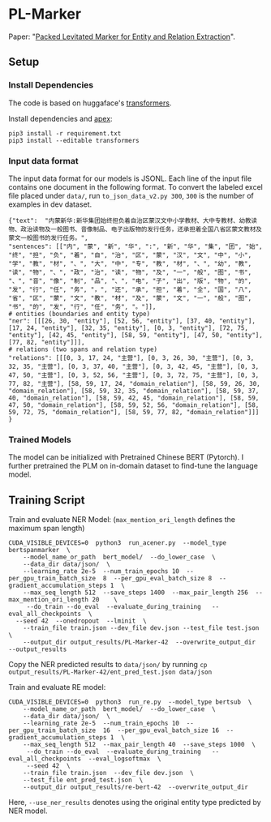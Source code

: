 # PL-Marker
Paper:  "[Packed Levitated Marker for Entity and Relation Extraction](https://arxiv.org/pdf/2109.06067.pdf)".

## Setup
### Install Dependencies

The code is based on huggaface's [transformers](https://github.com/huggingface/transformers). 

Install dependencies and [apex](https://github.com/NVIDIA/apex):
```
pip3 install -r requirement.txt
pip3 install --editable transformers
```


### Input data format

The input data format for our models is JSONL. Each line of the input file contains one document in the following format. To convert the labeled excel file placed under ```data/```, run ```to_json_data_v2.py 300```, ```300``` is the number of examples in dev dataset.
```
{"text":  "内蒙新华:新华集团始终担负着自治区蒙汉文中小学教材、大中专教材、幼教读物、政治读物及一般图书、音像制品、电子出版物的发行任务，还承担着全国八省区蒙文教材及蒙文一般图书的发行任务。",
"sentences": [["内", "蒙", "新", "华", ":", "新", "华", "集", "团", "始", "终", "担", "负", "着", "自", "治", "区", "蒙", "汉", "文", "中", "小", "学", "教", "材", "、", "大", "中", "专", "教", "材", "、", "幼", "教", "读", "物", "、", "政", "治", "读", "物", "及", "一", "般", "图", "书", "、", "音", "像", "制", "品", "、", "电", "子", "出", "版", "物", "的", "发", "行", "任", "务", "，", "还", "承", "担", "着", "全", "国", "八", "省", "区", "蒙", "文", "教", "材", "及", "蒙", "文", "一", "般", "图", "书", "的", "发", "行", "任", "务", "。"]],
# entities (boundaries and entity type)
"ner": [[[26, 30, "entity"], [52, 56, "entity"], [37, 40, "entity"], [17, 24, "entity"], [32, 35, "entity"], [0, 3, "entity"], [72, 75, "entity"], [42, 45, "entity"], [58, 59, "entity"], [47, 50, "entity"], [77, 82, "entity"]]],
# relations (two spans and relation type)
"relations": [[[0, 3, 17, 24, "主营"], [0, 3, 26, 30, "主营"], [0, 3, 32, 35, "主营"], [0, 3, 37, 40, "主营"], [0, 3, 42, 45, "主营"], [0, 3, 47, 50, "主营"], [0, 3, 52, 56, "主营"], [0, 3, 72, 75, "主营"], [0, 3, 77, 82, "主营"], [58, 59, 17, 24, "domain_relation"], [58, 59, 26, 30, "domain_relation"], [58, 59, 32, 35, "domain_relation"], [58, 59, 37, 40, "domain_relation"], [58, 59, 42, 45, "domain_relation"], [58, 59, 47, 50, "domain_relation"], [58, 59, 52, 56, "domain_relation"], [58, 59, 72, 75, "domain_relation"], [58, 59, 77, 82, "domain_relation"]]]
}
```

### Trained Models
The model can be initialized with Pretrained Chinese BERT (Pytorch). 
I further pretrained the PLM on in-domain dataset to find-tune the language model. 



## Training Script

Train and evaluate NER Model: (```max_mention_ori_length``` defines the maximum span length)
```
CUDA_VISIBLE_DEVICES=0  python3  run_acener.py  --model_type bertspanmarker  \
    --model_name_or_path  bert_model/  --do_lower_case  \
    --data_dir data/json/  \
    --learning_rate 2e-5  --num_train_epochs 10  --per_gpu_train_batch_size  8  --per_gpu_eval_batch_size 8  --gradient_accumulation_steps 1  \
    --max_seq_length 512  --save_steps 1400  --max_pair_length 256  --max_mention_ori_length 20    \
     --do_train --do_eval  --evaluate_during_training   --eval_all_checkpoints  \
  --seed 42  --onedropout  --lminit  \
    --train_file train.json --dev_file dev.json --test_file test.json  \
    --output_dir output_results/PL-Marker-42  --overwrite_output_dir  --output_results
```

Copy the NER predicted results to ```data/json/``` by running ```cp output_results/PL-Marker-42/ent_pred_test.json data/json```


Train and evaluate RE model:
```
CUDA_VISIBLE_DEVICES=0  python3  run_re.py  --model_type bertsub  \
    --model_name_or_path  bert_model/  --do_lower_case  \
    --data_dir data/json/  \
    --learning_rate 2e-5  --num_train_epochs 10  --per_gpu_train_batch_size  16  --per_gpu_eval_batch_size 16  --gradient_accumulation_steps 1  \
    --max_seq_length 512  --max_pair_length 40  --save_steps 1000  \
     --do_train --do_eval  --evaluate_during_training   --eval_all_checkpoints  --eval_logsoftmax  \
     --seed 42  \
    --train_file train.json  --dev_file dev.json  \
    --test_file ent_pred_test.json  \
    --output_dir output_results/re-bert-42  --overwrite_output_dir
```
Here,  `--use_ner_results` denotes using the original entity type predicted by NER model.


